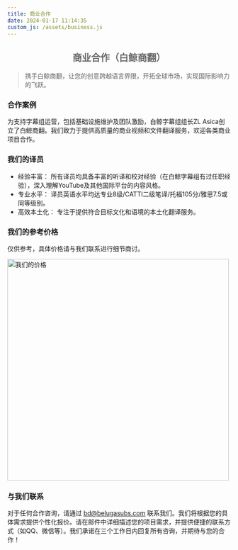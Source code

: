 ```yaml
---
title: 商业合作
date: 2024-01-17 11:14:35
custom_js: /assets/business.js
---
```


<h2 style="color: #696969; text-align: center;">商业合作（白鲸商翻）</h2>

> 携手白鲸商翻，让您的创意跨越语言界限，开拓全球市场，实现国际影响力的飞跃。

### 合作案例

<div id="business-cases-example">
        <!-- 案例将在这里动态生成 -->
</div>

为支持字幕组运营，包括基础设施维护及团队激励，白鲸字幕组组长ZL Asica创立了白鲸商翻。我们致力于提供高质量的商业视频和文件翻译服务，欢迎各类商业项目合作。

### 我们的译员

- 经验丰富： 所有译员均具备丰富的听译和校对经验（在白鲸字幕组有过任职经验），深入理解YouTube及其他国际平台的内容风格。
- 专业水平： 译员英语水平均达专业8级/CATTI二级笔译/托福105分/雅思7.5或同等级别。
- 高效本土化： 专注于提供符合目标文化和语境的本土化翻译服务。

### 我们的参考价格

仅供参考，具体价格请与我们联系进行细节商讨。

<img src="https://s2.loli.net/2024/01/27/x5oKvJFsnb9p6YW.jpg" alt="我们的价格" width="500" loading="lazy">

### 与我们联系

对于任何合作咨询，请通过 <a href="mailto:bd@belugasubs.com" title="联系邮箱" target="_blank">bd@belugasubs.com</a> 联系我们。我们将根据您的具体需求提供个性化报价。请在邮件中详细描述您的项目需求，并提供便捷的联系方式（如QQ、微信等）。我们承诺在三个工作日内回复所有咨询，并期待与您的合作！

